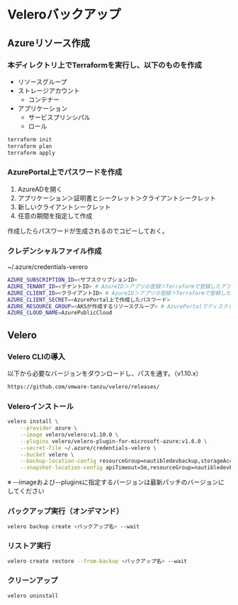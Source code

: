 # Veleroバックアップ

## Azureリソース作成

### 本ディレクトリ上でTerraformを実行し、以下のものを作成

- リソースグループ
- ストレージアカウント
  - コンテナー
- アプリケーション
  - サービスプリンシパル
  - ロール

```bash
terraform init
terraform plan
terraform apply
```

### AzurePortal上でパスワードを作成

1. AzureADを開く
2. アプリケーション＞証明書とシークレット＞クライアントシークレット
3. 新しいクライアントシークレット
4. 任意の期間を指定して作成

作成したらパスワードが生成されるのでコピーしておく。

### クレデンシャルファイル作成

~/.azure/credentials-verero

```bash
AZURE_SUBSCRIPTION_ID=<サブスクリプションID>
AZURE_TENANT_ID=<テナントID> # AzureID＞アプリの登録＞Terraformで登録したアプリを開き確認
AZURE_CLIENT_ID=<クライアントID> # AzureID＞アプリの登録＞Terraformで登録したアプリを開き確認
AZURE_CLIENT_SECRET=<AzurePortal上で作成したパスワード>
AZURE_RESOURCE_GROUP=<AKSが作成するリソースグループ> # AzurePortalでディスクを開き、pvcのリソースグループを確認
AZURE_CLOUD_NAME=AzurePublicCloud
```

## Velero

### Velero CLIの導入

以下から必要なバージョンをダウンロードし、パスを通す。（v1.10.x）

```bash
https://github.com/vmware-tanzu/velero/releases/
```

### Veleroインストール

```bash
velero install \
    --provider azure \
    --image velero/velero:v1.10.0 \
    --plugins velero/velero-plugin-for-microsoft-azure:v1.6.0 \
    --secret-file ~/.azure/credentials-velero \
    --bucket velero \
    --backup-location-config resourceGroup=nautibledevbackup,storageAccount=nautibledevbackup \
    --snapshot-location-config apiTimeout=5m,resourceGroup=nautibledevbackup,subscriptionId=<サブスクリプションID>
```

※ --imageおよび--pluginsに指定するバージョンは最新パッチのバージョンにしてください

### バックアップ実行（オンデマンド）

```bash
velero backup create <バックアップ名> --wait
```

### リストア実行

```bash
velero create restore --from-backup <バックアップ名> --wait
```

### クリーンアップ

```bash
velero uninstall
```
